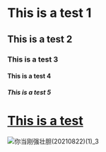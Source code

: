 # This is a test 1
## This is a test 2
### This is a test 3
#### This is a test 4
##### This is a test 5
# [This is a test](https://nccchurch.github.io/210822/)

![你当刚强壮胆(20210822)(1)_3](https://github.com/nccchurch/test/test.jpg)
